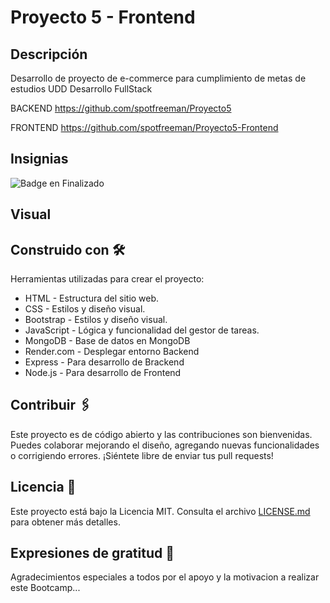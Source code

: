 # Proyecto 5 - Frontend

## Descripción

Desarrollo de proyecto de e-commerce para cumplimiento de metas de estudios UDD Desarrollo FullStack

BACKEND
https://github.com/spotfreeman/Proyecto5

FRONTEND
https://github.com/spotfreeman/Proyecto5-Frontend

## Insignias

![Badge en Finalizado](https://img.shields.io/badge/STATUS-Finalizado-green)

## Visual



## Construido con 🛠️

Herramientas utilizadas para crear el proyecto:

* HTML - Estructura del sitio web.
* CSS - Estilos y diseño visual.
* Bootstrap - Estilos y diseño visual.
* JavaScript - Lógica y funcionalidad del gestor de tareas.
* MongoDB - Base de datos en MongoDB
* Render.com - Desplegar entorno Backend
* Express - Para desarrollo de Brackend
* Node.js - Para desarrollo de Frontend


## Contribuir 🖇️

Este proyecto es de código abierto y las contribuciones son bienvenidas. Puedes colaborar mejorando el diseño, agregando nuevas funcionalidades o corrigiendo errores. ¡Siéntete libre de enviar tus pull requests!

## Licencia 📄

Este proyecto está bajo la Licencia MIT. Consulta el archivo [LICENSE.md](LICENSE.md) para obtener más detalles.

## Expresiones de gratitud 🎁

Agradecimientos especiales a todos por el apoyo y la motivacion a realizar este Bootcamp...

